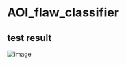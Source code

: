 # AOI_flaw_classifier
## test result
![image](https://github.com/weiso131/AOI_flaw_classifier/assets/131360912/f97262cd-9c8f-4443-bb3e-78e6debf2fdc)
